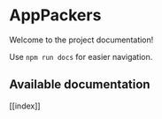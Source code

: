 # AppPackers

Welcome to the project documentation!

Use `npm run docs` for easier navigation.

## Available documentation

[[index]]
